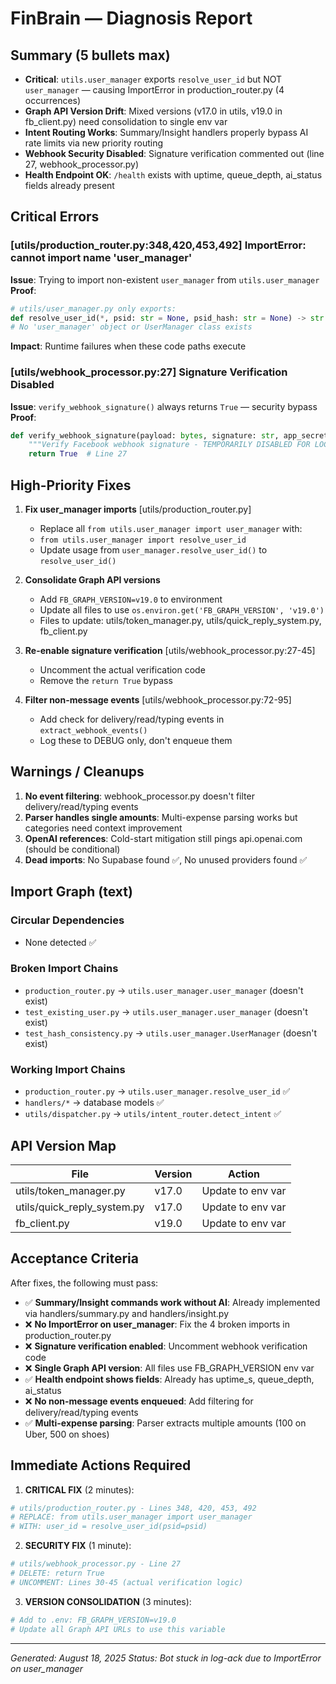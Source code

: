 # FinBrain — Diagnosis Report

## Summary (5 bullets max)
- **Critical**: `utils.user_manager` exports `resolve_user_id` but NOT `user_manager` — causing ImportError in production_router.py (4 occurrences)
- **Graph API Version Drift**: Mixed versions (v17.0 in utils, v19.0 in fb_client.py) need consolidation to single env var
- **Intent Routing Works**: Summary/Insight handlers properly bypass AI rate limits via new priority routing
- **Webhook Security Disabled**: Signature verification commented out (line 27, webhook_processor.py)
- **Health Endpoint OK**: `/health` exists with uptime, queue_depth, ai_status fields already present

## Critical Errors

### [utils/production_router.py:348,420,453,492] ImportError: cannot import name 'user_manager'
**Issue**: Trying to import non-existent `user_manager` from `utils.user_manager`
**Proof**: 
```python
# utils/user_manager.py only exports:
def resolve_user_id(*, psid: str = None, psid_hash: str = None) -> str
# No 'user_manager' object or UserManager class exists
```
**Impact**: Runtime failures when these code paths execute

### [utils/webhook_processor.py:27] Signature Verification Disabled
**Issue**: `verify_webhook_signature()` always returns `True` — security bypass
**Proof**:
```python
def verify_webhook_signature(payload: bytes, signature: str, app_secret: str) -> bool:
    """Verify Facebook webhook signature - TEMPORARILY DISABLED FOR LOCAL TESTING"""
    return True  # Line 27
```

## High-Priority Fixes

1. **Fix user_manager imports** [utils/production_router.py]
   - Replace all `from utils.user_manager import user_manager` with:
   - `from utils.user_manager import resolve_user_id`
   - Update usage from `user_manager.resolve_user_id()` to `resolve_user_id()`

2. **Consolidate Graph API versions**
   - Add `FB_GRAPH_VERSION=v19.0` to environment
   - Update all files to use `os.environ.get('FB_GRAPH_VERSION', 'v19.0')`
   - Files to update: utils/token_manager.py, utils/quick_reply_system.py, fb_client.py

3. **Re-enable signature verification** [utils/webhook_processor.py:27-45]
   - Uncomment the actual verification code
   - Remove the `return True` bypass

4. **Filter non-message events** [utils/webhook_processor.py:72-95]
   - Add check for delivery/read/typing events in `extract_webhook_events()`
   - Log these to DEBUG only, don't enqueue them

## Warnings / Cleanups

1. **No event filtering**: webhook_processor.py doesn't filter delivery/read/typing events
2. **Parser handles single amounts**: Multi-expense parsing works but categories need context improvement
3. **OpenAI references**: Cold-start mitigation still pings api.openai.com (should be conditional)
4. **Dead imports**: No Supabase found ✅, No unused providers found ✅

## Import Graph (text)

### Circular Dependencies
- None detected ✅

### Broken Import Chains
- `production_router.py` → `utils.user_manager.user_manager` (doesn't exist)
- `test_existing_user.py` → `utils.user_manager.user_manager` (doesn't exist)
- `test_hash_consistency.py` → `utils.user_manager.UserManager` (doesn't exist)

### Working Import Chains
- `production_router.py` → `utils.user_manager.resolve_user_id` ✅
- `handlers/*` → database models ✅
- `utils/dispatcher.py` → `utils/intent_router.detect_intent` ✅

## API Version Map

| File | Version | Action |
|------|---------|--------|
| utils/token_manager.py | v17.0 | Update to env var |
| utils/quick_reply_system.py | v17.0 | Update to env var |
| fb_client.py | v19.0 | Update to env var |

## Acceptance Criteria

After fixes, the following must pass:

- ✅ **Summary/Insight commands work without AI**: Already implemented via handlers/summary.py and handlers/insight.py
- ❌ **No ImportError on user_manager**: Fix the 4 broken imports in production_router.py
- ❌ **Signature verification enabled**: Uncomment webhook verification code
- ❌ **Single Graph API version**: All files use FB_GRAPH_VERSION env var
- ✅ **Health endpoint shows fields**: Already has uptime_s, queue_depth, ai_status
- ❌ **No non-message events enqueued**: Add filtering for delivery/read/typing events
- ✅ **Multi-expense parsing**: Parser extracts multiple amounts (100 on Uber, 500 on shoes)

## Immediate Actions Required

1. **CRITICAL FIX** (2 minutes):
```python
# utils/production_router.py - Lines 348, 420, 453, 492
# REPLACE: from utils.user_manager import user_manager
# WITH: user_id = resolve_user_id(psid=psid)
```

2. **SECURITY FIX** (1 minute):
```python
# utils/webhook_processor.py - Line 27
# DELETE: return True
# UNCOMMENT: Lines 30-45 (actual verification logic)
```

3. **VERSION CONSOLIDATION** (3 minutes):
```python
# Add to .env: FB_GRAPH_VERSION=v19.0
# Update all Graph API URLs to use this variable
```

---
*Generated: August 18, 2025*
*Status: Bot stuck in log-ack due to ImportError on user_manager*